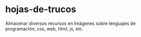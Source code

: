 # hojas-de-trucos
Almacenar diversos recursos en Imágenes sobre lenguajes de programación, css, web, html, js, etc.

